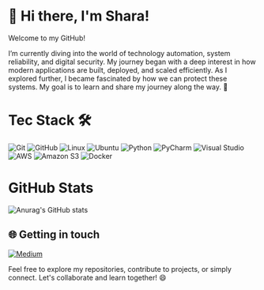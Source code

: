 # 👋 Hi there, I'm Shara! 

Welcome to my GitHub!

I’m currently diving into the world of technology automation, system reliability, and digital security. My journey began with a deep interest in how modern applications are built, deployed, and scaled efficiently. As I explored further, I became fascinated by how we can protect these systems. My goal is to learn and share my journey along the way. 🌱

 # Tec Stack 🛠️ 
 
 ![Git](https://img.shields.io/badge/git-%23F05033.svg?style=for-the-badge&logo=git&logoColor=white)
 ![GitHub](https://img.shields.io/badge/github-%23121011.svg?style=for-the-badge&logo=github&logoColor=white)
 ![Linux](https://img.shields.io/badge/Linux-FCC624?style=for-the-badge&logo=linux&logoColor=black)
 ![Ubuntu](https://img.shields.io/badge/Ubuntu-E95420?style=for-the-badge&logo=ubuntu&logoColor=white)
 ![Python](https://img.shields.io/badge/python-3670A0?style=for-the-badge&logo=python&logoColor=ffdd54)
 ![PyCharm](https://img.shields.io/badge/pycharm-143?style=for-the-badge&logo=pycharm&logoColor=black&color=black&labelColor=green)
 ![Visual Studio](https://img.shields.io/badge/Visual%20Studio-5C2D91.svg?style=for-the-badge&logo=visual-studio&logoColor=white)
 ![AWS](https://img.shields.io/badge/AWS-%23FF9900.svg?style=for-the-badge&logo=amazon-aws&logoColor=white)
 ![Amazon S3](https://img.shields.io/badge/Amazon%20S3-FF9900?style=for-the-badge&logo=amazons3&logoColor=white)
 ![Docker](https://img.shields.io/badge/docker-%230db7ed.svg?style=for-the-badge&logo=docker&logoColor=white)

  
 # GitHub Stats 
  ![Anurag's GitHub stats](https://github-readme-stats.vercel.app/api?username=Shara2922&theme=dark&show_icons=true)

## 🌐 Getting in touch 
[![Medium](https://img.shields.io/badge/Medium-12100E?style=for-the-badge&logo=medium&logoColor=white)](https://medium.com/@r.shara2922)
  
Feel free to explore my repositories, contribute to projects, or simply connect. Let's collaborate and learn together! 😄
